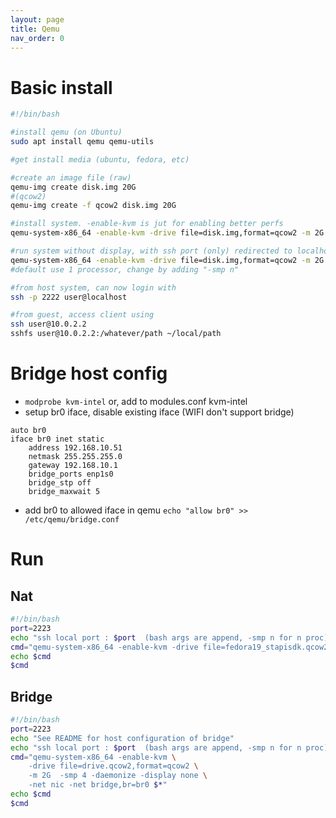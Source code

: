 ```yaml
---
layout: page
title: Qemu
nav_order: 0
---
```


# Basic install
```bash
#!/bin/bash

#install qemu (on Ubuntu)
sudo apt install qemu qemu-utils

#get install media (ubuntu, fedora, etc)

#create an image file (raw)
qemu-img create disk.img 20G
#(qcow2)
qemu-img create -f qcow2 disk.img 20G

#install system. -enable-kvm is jut for enabling better perfs
qemu-system-x86_64 -enable-kvm -drive file=disk.img,format=qcow2 -m 2G -boot d -cdrom /path/to/ubuntu-16.04.1-server-amd64.iso

#run system without display, with ssh port (only) redirected to localhost
qemu-system-x86_64 -enable-kvm -drive file=disk.img,format=qcow2 -m 2G -daemonize -display none -device e1000,netdev=user.0 -netdev user,id=user.0,hostfwd=tcp::2222-:22
#default use 1 processor, change by adding "-smp n"

#from host system, can now login with
ssh -p 2222 user@localhost

#from guest, access client using
ssh user@10.0.2.2
sshfs user@10.0.2.2:/whatever/path ~/local/path
```

# Bridge host config
 * `modprobe kvm-intel` or, add to modules.conf kvm-intel
 * setup br0 iface, disable existing iface (WIFI don't support bridge)
```
auto br0
iface br0 inet static
	address 192.168.10.51
	netmask 255.255.255.0
	gateway 192.168.10.1
	bridge_ports enp1s0
	bridge_stp off
	bridge_maxwait 5
```
 * add br0 to allowed iface in qemu `echo "allow br0" >> /etc/qemu/bridge.conf`

# Run
## Nat
```bash
#!/bin/bash
port=2223
echo "ssh local port : $port  (bash args are append, -smp n for n proc)"
cmd="qemu-system-x86_64 -enable-kvm -drive file=fedora19_stapisdk.qcow2,format=qcow2 -m 2G -daemonize -display none -device e1000,netdev=user.0 -netdev user,id=user.0,hostfwd=tcp::$port-:22 -smp 4"
echo $cmd
$cmd
```
## Bridge
```bash
#!/bin/bash
port=2223
echo "See README for host configuration of bridge"
echo "ssh local port : $port  (bash args are append, -smp n for n proc)"
cmd="qemu-system-x86_64 -enable-kvm \
	-drive file=drive.qcow2,format=qcow2 \
	-m 2G  -smp 4 -daemonize -display none \
	-net nic -net bridge,br=br0 $*"
echo $cmd
$cmd
```


